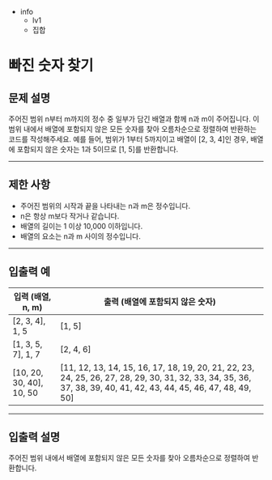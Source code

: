 - info
    - lv1
    - 집합

# 빠진 숫자 찾기
## 문제 설명
주어진 범위 n부터 m까지의 정수 중 일부가 담긴 배열과 함께 n과 m이 주어집니다. 이 범위 내에서 배열에 포함되지 않은 모든 숫자를 찾아 오름차순으로 정렬하여 반환하는 코드를 작성해주세요. 예를 들어, 범위가 1부터 5까지이고 배열이 [2, 3, 4]인 경우, 배열에 포함되지 않은 숫자는 1과 5이므로 [1, 5]를 반환합니다.

---

## 제한 사항

- 주어진 범위의 시작과 끝을 나타내는 n과 m은 정수입니다.
- n은 항상 m보다 작거나 같습니다.
- 배열의 길이는 1 이상 10,000 이하입니다.
- 배열의 요소는 n과 m 사이의 정수입니다.

---

## 입출력 예

| 입력 (배열, n, m) | 출력 (배열에 포함되지 않은 숫자) |
| ----------------- | ------------------------------ |
| [2, 3, 4], 1, 5 | [1, 5] |
| [1, 3, 5, 7], 1, 7 | [2, 4, 6] |
| [10, 20, 30, 40], 10, 50 | [11, 12, 13, 14, 15, 16, 17, 18, 19, 20, 21, 22, 23, 24, 25, 26, 27, 28, 29, 30, 31, 32, 33, 34, 35, 36, 37, 38, 39, 40, 41, 42, 43, 44, 45, 46, 47, 48, 49, 50] |

---

## 입출력 설명
주어진 범위 내에서 배열에 포함되지 않은 모든 숫자를 찾아 오름차순으로 정렬하여 반환합니다.
